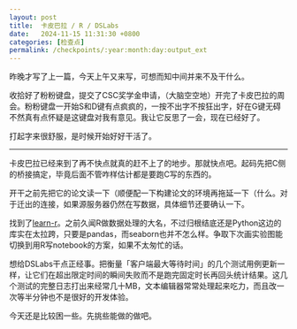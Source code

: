 ```yaml
---
layout: post
title:  卡皮巴拉 / R / DSLabs
date:   2024-11-15 11:31:30 +0800
categories: [检查点]
permalink: /checkpoints/:year:month:day:output_ext
---
```


昨晚才写了上一篇，今天上午又来写，可想而知中间并来不及干什么。

收拾好了粉粉键盘，提交了CSC奖学金申请，（大脑空空地）开完了卡皮巴拉的周会。粉粉键盘一开始S和D键有点疯疯的，一按不出字不按狂出字，好在G键无碍不然真有点怀疑是这键盘对我有意见。我让它反思了一会，现在已经好了。

打起字来很舒服，是时候开始好好干活了。

----

卡皮巴拉已经来到了再不快点就真的赶不上了的地步。那就快点吧。起码先把C侧的桥接搞定，毕竟后面不管咋样估计都是要跑C写的东西的。

开干之前先把它的论文读一下（顺便配一下构建论文的环境再拖延一下（什么。对于迁出的连接，如果源服务器仍然在写数据，具体细节还要确认一下。

找到了[learn-r]。之前久闻R做数据处理的大名，不过归根结底还是Python这边的库实在太拉跨，只要是pandas，而seaborn也并不怎么样。争取下次画实验图能切换到用R写notebook的方案，如果不太匆忙的话。

[learn-r]: https://jcoliver.github.io/learn-r/

想给DSLabs干点正经事。把衡量「客户端最大等待时间」的几个测试用例更新一样，让它们在超出限定时间的瞬间失败而不是跑完固定时长再回头统计结果。这几个测试的完整日志打出来经常几十MB，文本编辑器常常处理起来吃力，而且改一次等半分钟也不是很好的开发体验。

今天还是比较困一些。先挑些能做的做吧。
